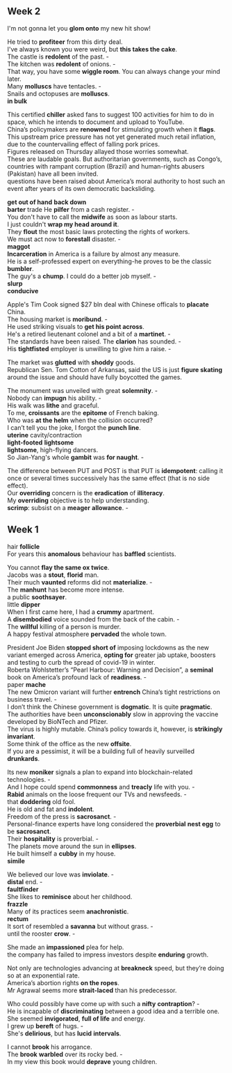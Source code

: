

## Week 2 

I'm not gonna let you **glom onto** my new hit show!

He tried to **profiteer** from this dirty deal.  
I've always known you were weird, but **this takes the cake**.  
The castle is **redolent** of the past. -  
The kitchen was **redolent** of onions. -  
That way, you have some **wiggle room**. You can always change your mind later.  
Many **molluscs** have tentacles. -  
Snails and octopuses are **molluscs**.  
**in bulk**  

This certified **chiller** asked fans to suggest 100 activities for him to do in space, which he intends to document and upload to YouTube.  
China’s policymakers are **renowned** for stimulating growth when it **flags**.  
This upstream price pressure has not yet generated much retail inflation, due to the countervailing effect of falling pork prices.   
Figures released on Thursday allayed those worries somewhat.  
These are laudable goals. But authoritarian governments, such as Congo’s, countries with rampant corruption (Brazil) and human-rights abusers (Pakistan) have all been invited.  
questions have been raised about America’s moral authority to host such an event after years of its own democratic backsliding.  


**get out of hand** 
**back down**  
**barter** trade 
He **pilfer** from a cash register. -  
You don't have to call the **midwife** as soon as labour starts.  
I just couldn't **wrap my head around it**.  
They **flout** the most basic laws protecting the rights of workers.  
We must act now to **forestall** disaster. -  
**maggot**  
**Incarceration** in America is a failure by almost any measure.  
He is a self-professed expert on everything-he proves to be the classic **bumbler**.  
The guy's a **chump**. I could do a better job myself. -  
**slurp**  
**conducive**  

Apple's Tim Cook signed $27 bln deal with Chinese officals to **placate** China.  
The housing market is **moribund**. -  
He used striking visuals to **get his point across**.  
He's a retired lieutenant colonel and a bit of a **martinet**. -  
The standards have been raised. The **clarion** has sounded. -  
His **tightfisted** employer is unwilling to give him a raise. -  

The market was **glutted** with **shoddy** goods.  
Republican Sen. Tom Cotton of Arkansas, said the US is just **figure skating** around the issue and should have fully boycotted the games.  

The monument was unveiled with great **solemnity**. -  
Nobody can **impugn** his ability. -  
His walk was **lithe** and graceful.  
To me, **croissants** are the **epitome** of French baking.  
Who was **at the helm** when the collision occurred?  
I can’t tell you the joke, I forgot the **punch line**.  
**uterine** cavity/contraction  
**light-footed** **lightsome**  
**lightsome**, high-flying dancers.  
So Jian-Yang's whole **gambit** was **for naught**. -  

The difference between PUT and POST is that PUT is **idempotent**: calling it once or several times successively has the same effect (that is no side effect).  
Our **overriding** concern is the **eradication** of **illiteracy**.  
My **overriding** objective is to help understanding.  
**scrimp**: subsist on a **meager** **allowance**. -  

## Week 1 

hair **follicle**  
For years this **anomalous** behaviour has **baffled** scientists.  

You cannot **flay the same ox twice**.  
Jacobs was a **stout**, **florid** man.  
Their much **vaunted** reforms did not **materialize**. -  
The **manhunt** has become more intense.  
a public **soothsayer**.  
little **dipper**  
When I first came here, I had a **crummy** apartment.  
A **disembodied** voice sounded from the back of the cabin. -  
The **willful** killing of a person is murder.  
A happy festival atmosphere **pervaded** the whole town.  

President Joe Biden **stopped short of** imposing lockdowns as the new variant emerged across America, **opting for** greater jab uptake, boosters and testing to curb the spread of covid-19 in winter.  
Roberta Wohlstetter’s “Pearl Harbour: Warning and Decision”, a **seminal** book on America’s profound lack of **readiness**. -   
paper **mache**  
The new Omicron variant will further **entrench** China’s tight restrictions on business travel. -   
I don’t think the Chinese government is **dogmatic**. It is quite **pragmatic**.  
The authorities have been **unconscionably** slow in approving the vaccine developed by BioNTech and Pfizer.  
The virus is highly mutable. China’s policy towards it, however, is **strikingly** **invariant**.  
Some think of the office as the new **offsite**.  
If you are a pessimist, it will be a building full of heavily surveilled **drunkards**.  

Its new **moniker** signals a plan to expand into blockchain-related technologies. -  
And I hope could spend **commonness** and **treacly** life with you. -  
**Rabid** animals on the loose frequent our TVs and newsfeeds. -  
that **doddering** old fool.  
He is old and fat and **indolent**.  
Freedom of the press is **sacrosanct**. -  
Personal-finance experts have long considered the **proverbial** **nest egg** to be **sacrosanct**.  
Their **hospitality** is proverbial. -  
The planets move around the sun in **ellipses**.  
He built himself a **cubby** in my house.  
**simile**  

We believed our love was **inviolate**. -  
**distal** end. -   
**faultfinder**  
She likes to **reminisce** about her childhood.  
**frazzle**  
Many of its practices seem **anachronistic**.  
**rectum**  
It sort of resembled a **savanna** but without grass. -  
until the rooster **crow**. - 

She made an **impassioned** plea for help.   
the company has failed to impress investors despite **enduring** growth.  

Not only are technologies advancing at **breakneck** speed, but they’re doing so at an exponential rate.  
America’s abortion rights **on the ropes**.  
Mr Agrawal seems more **strait-laced** than his predecessor.  

Who could possibly have come up with such a **nifty** **contraption**? -  
He is incapable of **discriminating** between a good idea and a terrible one.  
She seemed **invigorated**, **full of life** and energy.  
I grew up **bereft** of hugs. -  
She's **delirious**, but has **lucid** **intervals**.  

I cannot **brook** his arrogance.  
The **brook** **warbled** over its rocky bed. -  
In my view this book would **deprave** young children.  

